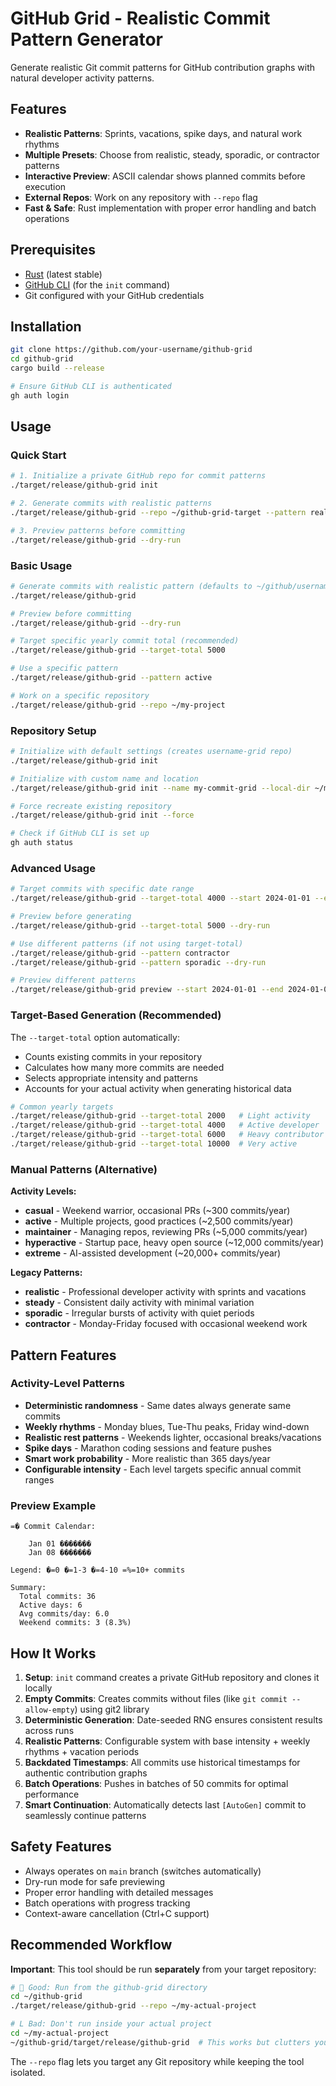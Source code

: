 # GitHub Grid - Realistic Commit Pattern Generator

Generate realistic Git commit patterns for GitHub contribution graphs with natural developer activity patterns.

## Features

- **Realistic Patterns**: Sprints, vacations, spike days, and natural work rhythms
- **Multiple Presets**: Choose from realistic, steady, sporadic, or contractor patterns  
- **Interactive Preview**: ASCII calendar shows planned commits before execution
- **External Repos**: Work on any repository with `--repo` flag
- **Fast & Safe**: Rust implementation with proper error handling and batch operations

## Prerequisites

- [Rust](https://rustup.rs/) (latest stable)
- [GitHub CLI](https://cli.github.com/) (for the `init` command)
- Git configured with your GitHub credentials

## Installation

```bash
git clone https://github.com/your-username/github-grid
cd github-grid
cargo build --release

# Ensure GitHub CLI is authenticated
gh auth login
```

## Usage

### Quick Start
```bash
# 1. Initialize a private GitHub repo for commit patterns
./target/release/github-grid init

# 2. Generate commits with realistic patterns
./target/release/github-grid --repo ~/github-grid-target --pattern realistic

# 3. Preview patterns before committing
./target/release/github-grid --dry-run
```

### Basic Usage
```bash
# Generate commits with realistic pattern (defaults to ~/github/username-grid)
./target/release/github-grid

# Preview before committing
./target/release/github-grid --dry-run

# Target specific yearly commit total (recommended)
./target/release/github-grid --target-total 5000

# Use a specific pattern
./target/release/github-grid --pattern active

# Work on a specific repository
./target/release/github-grid --repo ~/my-project
```

### Repository Setup
```bash
# Initialize with default settings (creates username-grid repo)
./target/release/github-grid init

# Initialize with custom name and location
./target/release/github-grid init --name my-commit-grid --local-dir ~/my-grid

# Force recreate existing repository
./target/release/github-grid init --force

# Check if GitHub CLI is set up
gh auth status
```

### Advanced Usage
```bash
# Target commits with specific date range
./target/release/github-grid --target-total 4000 --start 2024-01-01 --end 2024-06-30

# Preview before generating
./target/release/github-grid --target-total 5000 --dry-run

# Use different patterns (if not using target-total)
./target/release/github-grid --pattern contractor
./target/release/github-grid --pattern sporadic --dry-run

# Preview different patterns
./target/release/github-grid preview --start 2024-01-01 --end 2024-01-07 --pattern realistic
```

### Target-Based Generation (Recommended)

The `--target-total` option automatically:
- Counts existing commits in your repository
- Calculates how many more commits are needed
- Selects appropriate intensity and patterns
- Accounts for your actual activity when generating historical data

```bash
# Common yearly targets
./target/release/github-grid --target-total 2000   # Light activity
./target/release/github-grid --target-total 4000   # Active developer  
./target/release/github-grid --target-total 6000   # Heavy contributor
./target/release/github-grid --target-total 10000  # Very active
```

### Manual Patterns (Alternative)

**Activity Levels:**
- **casual** - Weekend warrior, occasional PRs (~300 commits/year)
- **active** - Multiple projects, good practices (~2,500 commits/year)  
- **maintainer** - Managing repos, reviewing PRs (~5,000 commits/year)
- **hyperactive** - Startup pace, heavy open source (~12,000 commits/year)
- **extreme** - AI-assisted development (~20,000+ commits/year)

**Legacy Patterns:**
- **realistic** - Professional developer activity with sprints and vacations
- **steady** - Consistent daily activity with minimal variation
- **sporadic** - Irregular bursts of activity with quiet periods
- **contractor** - Monday-Friday focused with occasional weekend work

## Pattern Features

### Activity-Level Patterns
- **Deterministic randomness** - Same dates always generate same commits
- **Weekly rhythms** - Monday blues, Tue-Thu peaks, Friday wind-down
- **Realistic rest patterns** - Weekends lighter, occasional breaks/vacations
- **Spike days** - Marathon coding sessions and feature pushes
- **Smart work probability** - More realistic than 365 days/year
- **Configurable intensity** - Each level targets specific annual commit ranges

### Preview Example
```
=� Commit Calendar:

    Jan 01 �������
    Jan 08 �������

Legend: �=0 �=1-3 �=4-10 =%=10+ commits

Summary:
  Total commits: 36
  Active days: 6
  Avg commits/day: 6.0
  Weekend commits: 3 (8.3%)
```

## How It Works

1. **Setup**: `init` command creates a private GitHub repository and clones it locally
2. **Empty Commits**: Creates commits without files (like `git commit --allow-empty`) using git2 library
3. **Deterministic Generation**: Date-seeded RNG ensures consistent results across runs
4. **Realistic Patterns**: Configurable system with base intensity + weekly rhythms + vacation periods
5. **Backdated Timestamps**: All commits use historical timestamps for authentic contribution graphs
6. **Batch Operations**: Pushes in batches of 50 commits for optimal performance
7. **Smart Continuation**: Automatically detects last `[AutoGen]` commit to seamlessly continue patterns

## Safety Features

- Always operates on `main` branch (switches automatically)
- Dry-run mode for safe previewing
- Proper error handling with detailed messages
- Batch operations with progress tracking
- Context-aware cancellation (Ctrl+C support)

## Recommended Workflow

**Important**: This tool should be run **separately** from your target repository:

```bash
#  Good: Run from the github-grid directory
cd ~/github-grid  
./target/release/github-grid --repo ~/my-actual-project

# L Bad: Don't run inside your actual project
cd ~/my-actual-project
~/github-grid/target/release/github-grid  # This works but clutters your project
```

The `--repo` flag lets you target any Git repository while keeping the tool isolated.
